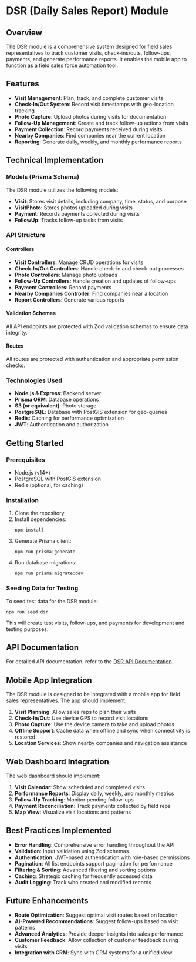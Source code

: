 # DSR (Daily Sales Report) Module

## Overview

The DSR module is a comprehensive system designed for field sales representatives to track customer visits, check-ins/outs, follow-ups, payments, and generate performance reports. It enables the mobile app to function as a field sales force automation tool.

## Features

- **Visit Management**: Plan, track, and complete customer visits
- **Check-In/Out System**: Record visit timestamps with geo-location tracking
- **Photo Capture**: Upload photos during visits for documentation
- **Follow-Up Management**: Create and track follow-up actions from visits
- **Payment Collection**: Record payments received during visits
- **Nearby Companies**: Find companies near the current location
- **Reporting**: Generate daily, weekly, and monthly performance reports

## Technical Implementation

### Models (Prisma Schema)

The DSR module utilizes the following models:

- **Visit**: Stores visit details, including company, time, status, and purpose
- **VisitPhoto**: Stores photos uploaded during visits
- **Payment**: Records payments collected during visits
- **FollowUp**: Tracks follow-up tasks from visits

### API Structure

#### Controllers

- **Visit Controllers**: Manage CRUD operations for visits
- **Check-In/Out Controllers**: Handle check-in and check-out processes
- **Photo Controllers**: Manage photo uploads
- **Follow-Up Controllers**: Handle creation and updates of follow-ups
- **Payment Controllers**: Record payments
- **Nearby Companies Controller**: Find companies near a location
- **Report Controllers**: Generate various reports

#### Validation Schemas

All API endpoints are protected with Zod validation schemas to ensure data integrity.

#### Routes

All routes are protected with authentication and appropriate permission checks.

### Technologies Used

- **Node.js & Express**: Backend server
- **Prisma ORM**: Database operations
- **S3 (or equivalent)**: Photo storage
- **PostgreSQL**: Database with PostGIS extension for geo-queries
- **Redis**: Caching for performance optimization
- **JWT**: Authentication and authorization

## Getting Started

### Prerequisites

- Node.js (v14+)
- PostgreSQL with PostGIS extension
- Redis (optional, for caching)

### Installation

1. Clone the repository
2. Install dependencies:
   ```
   npm install
   ```
3. Generate Prisma client:
   ```
   npm run prisma:generate
   ```
4. Run database migrations:
   ```
   npm run prisma:migrate:dev
   ```

### Seeding Data for Testing

To seed test data for the DSR module:

```
npm run seed:dsr
```

This will create test visits, follow-ups, and payments for development and testing purposes.

## API Documentation

For detailed API documentation, refer to the [DSR API Documentation](./docs/dsr-api.md).

## Mobile App Integration

The DSR module is designed to be integrated with a mobile app for field sales representatives. The app should implement:

1. **Visit Planning**: Allow sales reps to plan their visits
2. **Check-In/Out**: Use device GPS to record visit locations
3. **Photo Capture**: Use the device camera to take and upload photos
4. **Offline Support**: Cache data when offline and sync when connectivity is restored
5. **Location Services**: Show nearby companies and navigation assistance

## Web Dashboard Integration

The web dashboard should implement:

1. **Visit Calendar**: Show scheduled and completed visits
2. **Performance Reports**: Display daily, weekly, and monthly metrics
3. **Follow-Up Tracking**: Monitor pending follow-ups
4. **Payment Reconciliation**: Track payments collected by field reps
5. **Map View**: Visualize visit locations and patterns

## Best Practices Implemented

- **Error Handling**: Comprehensive error handling throughout the API
- **Validation**: Input validation using Zod schemas
- **Authentication**: JWT-based authentication with role-based permissions
- **Pagination**: All list endpoints support pagination for performance
- **Filtering & Sorting**: Advanced filtering and sorting options
- **Caching**: Strategic caching for frequently accessed data
- **Audit Logging**: Track who created and modified records

## Future Enhancements

- **Route Optimization**: Suggest optimal visit routes based on location
- **AI-Powered Recommendations**: Suggest follow-ups based on visit patterns
- **Advanced Analytics**: Provide deeper insights into sales performance
- **Customer Feedback**: Allow collection of customer feedback during visits
- **Integration with CRM**: Sync with CRM systems for a unified view 